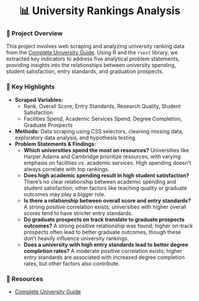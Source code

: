 <h1 align="center">📊 University Rankings Analysis</h1>

<h3>📖 Project Overview</h3>
<p>
    This project involves web scraping and analyzing university ranking data from the 
    <a href="https://www.thecompleteuniversityguide.co.uk/league-tables/rankings?tabletype=full-table" target="_blank">Complete University Guide</a>. 
    Using R and the <code>rvest</code> library, we extracted key indicators to address five analytical problem statements, providing insights into 
    the relationships between university spending, student satisfaction, entry standards, and graduation prospects. 
</p>

<h3>🔑 Key Highlights</h3>
<ul>
    <li><strong>Scraped Variables:</strong> 
        <ul>
            <li>Rank, Overall Score, Entry Standards, Research Quality, Student Satisfaction</li>
            <li>Facilities Spend, Academic Services Spend, Degree Completion, Graduate Prospects</li>
        </ul>
    </li>
    <li><strong>Methods:</strong> 
        Data scraping using CSS selectors, cleaning missing data, exploratory data analysis, and hypothesis testing.
    </li>
    <li><strong>Problem Statements & Findings:</strong>
        <ul>
            <li><strong>Which universities spend the most on resources?</strong>  
                Universities like Harper Adams and Cambridge prioritize resources, with varying emphasis on facilities vs. academic services. High spending doesn’t always correlate with top rankings.
            </li>
            <li><strong>Does high academic spending result in high student satisfaction?</strong>  
                There’s no clear relationship between academic spending and student satisfaction; other factors like teaching quality or graduate outcomes may play a bigger role.
            </li>
            <li><strong>Is there a relationship between overall score and entry standards?</strong>  
                A strong positive correlation exists; universities with higher overall scores tend to have stricter entry standards.
            </li>
            <li><strong>Do graduate prospects on track translate to graduate prospects outcomes?</strong>  
                A strong positive relationship was found; higher on-track prospects often lead to better graduate outcomes, though these don’t heavily influence university rankings.
            </li>
            <li><strong>Does a university with high entry standards lead to better degree completion rates?</strong>  
                A moderate positive correlation exists; higher entry standards are associated with increased degree completion rates, but other factors also contribute.
            </li>
        </ul>
    </li>
</ul>

<h3>📂 Resources</h3>
<ul>
    <li><a href="https://www.thecompleteuniversityguide.co.uk/league-tables/rankings?tabletype=full-table" target="_blank">Complete University Guide</a></li>
</ul>
